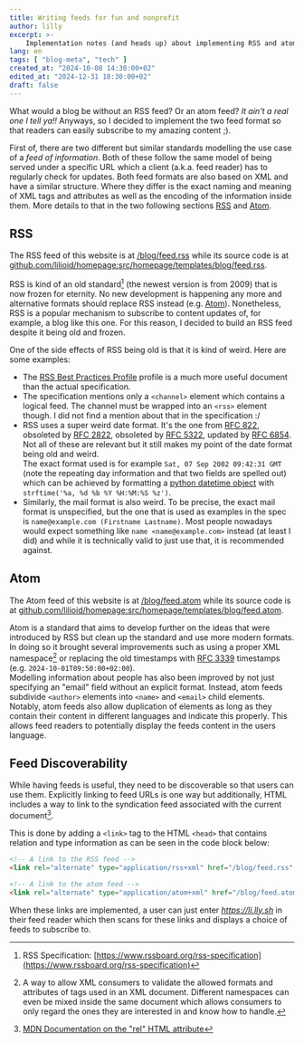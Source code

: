 ```yaml
---
title: Writing feeds for fun and nonprofit
author: lilly
excerpt: >-
    Implementation notes (and heads up) about implementing RSS and atom feeds as well as making them discoverable
lang: en
tags: [ "blog-meta", "tech" ]
created_at: "2024-10-08 14:30:00+02"
edited_at: "2024-12-31 18:30:00+02"
draft: false
---
```


What would a blog be without an RSS feed? Or an atom feed?
_It ain't a real one I tell ya!!_
Anyways, so I decided to implement the two feed format so that readers can easily subscribe to my amazing content ;).

First of, there are two different but similar standards modelling the use case of a _feed of information_.
Both of these follow the same model of being served under a specific URL which a client (a.k.a. feed reader) has to regularly check for updates.
Both feed formats are also based on XML and have a similar structure.
Where they differ is the exact naming and meaning of XML tags and attributes as well as the encoding of the information inside them.
More details to that in the two following sections [RSS](#rss) and [Atom](#atom).

## RSS

The RSS feed of this website is at [/blog/feed.rss](/blog/feed.rss) while its source code is at [github.com/lilioid/homepage:src/homepage/templates/blog/feed.rss](https://github.com/lilioid/homepage/blob/main/src/homepage/templates/blog/feed.rss).

RSS is kind of an old standard[^1] (the newest version is from 2009) that is now frozen for eternity.
No new development is happening any more and alternative formats should replace RSS instead (e.g. [Atom](#atom)).
Nonetheless, RSS is a popular mechanism to subscribe to content updates of, for example, a blog like this one.
For this reason, I decided to build an RSS feed despite it being old and frozen.

One of the side effects of RSS being old is that it is kind of weird.
Here are some examples:

- The [RSS Best Practices Profile](https://www.rssboard.org/rss-profile) profile is a much more useful document than the actual specification.
- The specification mentions only a `<channel>` element which contains a logical feed.
  The channel must be wrapped into an `<rss>` element though. I did not find a mention about that in the specification :/
- RSS uses a super weird date format.
  It's the one from [RFC 822](https://datatracker.ietf.org/doc/html/rfc822), obsoleted by [RFC 2822](https://datatracker.ietf.org/doc/html/rfc2822), obsoleted by [RFC 5322](https://datatracker.ietf.org/doc/html/rfc5322), updated by [RFC 6854](https://datatracker.ietf.org/doc/html/rfc6854).
  Not all of these are relevant but it still makes my point of the date format being old and weird.<br>
  The exact format used is for example `Sat, 07 Sep 2002 09:42:31 GMT` (note the repeating day information and that two fields are spelled out) which can be achieved by formatting a [python datetime object](https://docs.python.org/3/library/datetime.html) with `strftime('%a, %d %b %Y %H:%M:%S %z')`.
- Similarly, the mail format is also weird.
  To be precise, the exact mail format is unspecified, but the one that is used as examples in the spec is `name@example.com (Firstname Lastname)`.
  Most people nowadays would expect something like `name <name@example.com>` instead (at least I did) and while it is technically valid to just use that, it is recommended against.


## Atom

The Atom feed of this website is at [/blog/feed.atom](/blog/feed.atom) while its source code is at [github.com/lilioid/homepage:src/homepage/templates/blog/feed.atom](https://github.com/lilioid/homepage/blob/main/src/homepage/templates/blog/feed.atom).

Atom is a standard that aims to develop further on the ideas that were introduced by RSS but clean up the standard and use more modern formats.
In doing so it brought several improvements such as using a proper XML namespace[^2] or replacing the old timestamps with [RFC 3339](https://datatracker.ietf.org/doc/html/rfc3339) timestamps (e.g. `2024-10-01T09:50:00+02:00`).<br>
Modelling information about people has also been improved by not just specifying an "email" field without an explicit format. Instead, atom feeds subdivide `<author>` elements into `<name>` and `<email>` child elements.<br>
Notably, atom feeds also allow duplication of elements as long as they contain their content in different languages and indicate this properly.
This allows feed readers to potentially display the feeds content in the users language.


## Feed Discoverability

While having feeds is useful, they need to be discoverable so that users can use them.
Explicitly linking to feed URLs is one way but additionally, HTML includes a way to link to the syndication feed associated with the current document[^3].

This is done by adding a `<link>` tag to the HTML `<head>` that contains relation and type information as can be seen in the code block below:

```html
<!-- A link to the RSS feed -->
<link rel="alternate" type="application/rss+xml" href="/blog/feed.rss" title="Lillys Thoughts">

<!-- A link to the atom feed -->
<link rel="alternate" type="application/atom+xml" href="/blog/feed.atom" title="Lillys Thoughts">
```

When these links are implemented, a user can just enter _https://li.lly.sh_ in their feed reader which then scans for these links and displays a choice of feeds to subscribe to.



[^1]: RSS Specification: [https://www.rssboard.org/rss-specification](https://www.rssboard.org/rss-specification)
[^2]: A way to allow XML consumers to validate the allowed formats and attributes of tags used in an XML document. Different namespaces can even be mixed inside the same document which allows consumers to only regard the ones they are interested in and know how to handle.
[^3]: [MDN Documentation on the "rel" HTML attribute](https://developer.mozilla.org/en-US/docs/Web/HTML/Attributes/rel#alternate)
